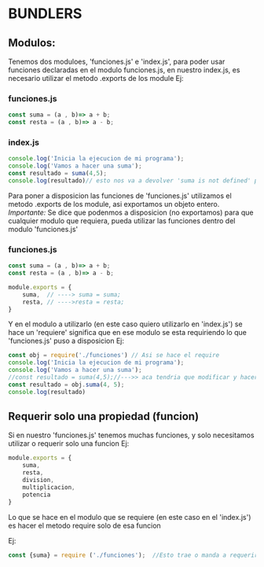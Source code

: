 # BUNDLERS
## Modulos:

Tenemos dos moduloes, 'funciones.js' e 'index.js', para poder usar funciones declaradas en el modulo funciones.js, en nuestro index.js, es necesario utilizar el metodo .exports de los module
Ej:
### funciones.js
```javascript
const suma = (a , b)=> a + b;
const resta = (a , b)=> a - b;
```
### index.js
```javascript
console.log('Inicia la ejecucion de mi programa');
console.log('Vamos a hacer una suma');
const resultado = suma(4,5);
console.log(resultado)// esto nos va a devolver 'suma is not defined' por que la funcion suma no esta dentro de 'index.js', sino que esta dentro de 'funciones.js'
```
Para poner a disposicion las funciones de 'funciones.js' utilizamos el metodo .exports de los module, asi exportamos un objeto entero.
*Importante:* Se dice que podenmos a disposicion (no exportamos) para que cualquier modulo que requiera, pueda utilizar las funciones dentro del modulo 'funciones.js'

### funciones.js
```javascript
const suma = (a , b)=> a + b;
const resta = (a , b)=> a - b;

module.exports = {
    suma,  // ----> suma = suma;
    resta, // ---->resta = resta;
}
```

Y en el modulo a utilizarlo (en este caso quiero utilizarlo en 'index.js') se hace un 'requiere'
significa que en ese modulo se esta requiriendo lo que 'funciones.js' puso a disposicion
Ej:
```javascript
const obj = require('./funciones') // Asi se hace el require
console.log('Inicia la ejecucion de mi programa');
console.log('Vamos a hacer una suma');
//const resultado = suma(4,5);//--->> aca tendria que modificar y hacerlo asi:
const resultado = obj.suma(4, 5); 
console.log(resultado)
```

## Requerir solo una propiedad (funcion)
Si en nuestro 'funciones.js' tenemos muchas funciones, y solo necesitamos utilizar o requerir solo una funcion
Ej:
```javascript
module.exports = {
    suma,
    resta,
    division,
    multiplicacion,
    potencia
}
```
Lo que se hace en el modulo que se requiere (en este caso en el 'index.js') es hacer el metodo require solo de esa funcion
        
Ej:
```javascript
const {suma} = require ('./funciones');  //Esto trae o manda a requerir solo la funcion 'suma'
```